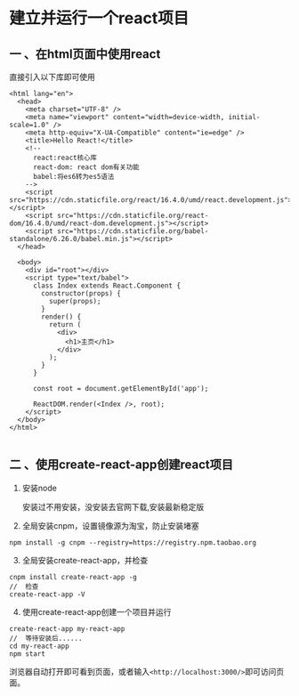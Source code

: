 # 建立并运行一个react项目

## 一 、在html页面中使用react

直接引入以下库即可使用

~~~
<html lang="en">
  <head>
    <meta charset="UTF-8" />
    <meta name="viewport" content="width=device-width, initial-scale=1.0" />
    <meta http-equiv="X-UA-Compatible" content="ie=edge" />
    <title>Hello React!</title>
    <!--
      react:react核心库
      react-dom: react dom有关功能
      babel:将es6转为es5语法
    -->
    <script src="https://cdn.staticfile.org/react/16.4.0/umd/react.development.js"></script>
    <script src="https://cdn.staticfile.org/react-dom/16.4.0/umd/react-dom.development.js"></script>
    <script src="https://cdn.staticfile.org/babel-standalone/6.26.0/babel.min.js"></script>
  </head>
​
  <body>
    <div id="root"></div>
    <script type="text/babel">
      class Index extends React.Component {
        constructor(props) {
          super(props);
        }
        render() {
          return (
            <div>
              <h1>主页</h1>
            </div>
          );
        }
      }
​
      const root = document.getElementById('app');
​
      ReactDOM.render(<Index />, root);
    </script>
  </body>
</html>
​
~~~

## 二 、使用create-react-app创建react项目

1.  安装node
    
    安装过不用安装，没安装去官网下载,安装最新稳定版
    
2.  全局安装cnpm，设置镜像源为淘宝，防止安装堵塞
    

~~~
npm install -g cnpm --registry=https://registry.npm.taobao.org
~~~

3.  全局安装create-react-app，并检查
    

~~~
cnpm install create-react-app -g
//  检查
create-react-app -V
~~~

4.  使用create-react-app创建一个项目并运行
    

~~~
create-react-app my-react-app
//  等待安装后......
cd my-react-app
npm start
~~~

浏览器自动打开即可看到页面，或者输入`<http://localhost:3000/>`即可访问页面。

